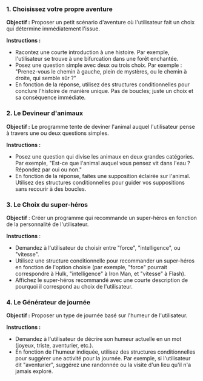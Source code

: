 ### 1. Choisissez votre propre aventure

**Objectif :** Proposer un petit scénario d'aventure où l'utilisateur fait un choix qui détermine immédiatement l'issue.

**Instructions :**
- Racontez une courte introduction à une histoire. Par exemple, l'utilisateur se trouve à une bifurcation dans une forêt enchantée.
- Posez une question simple avec deux ou trois choix. Par exemple : "Prenez-vous le chemin à gauche, plein de mystères, ou le chemin à droite, qui semble sûr ?"
- En fonction de la réponse, utilisez des structures conditionnelles pour conclure l'histoire de manière unique. Pas de boucles; juste un choix et sa conséquence immédiate.

### 2. Le Devineur d'animaux

**Objectif :** Le programme tente de deviner l'animal auquel l'utilisateur pense à travers une ou deux questions simples.

**Instructions :**
- Posez une question qui divise les animaux en deux grandes catégories. Par exemple, "Est-ce que l'animal auquel vous pensez vit dans l'eau ? Répondez par oui ou non."
- En fonction de la réponse, faites une supposition éclairée sur l'animal. Utilisez des structures conditionnelles pour guider vos suppositions sans recourir à des boucles.

### 3. Le Choix du super-héros

**Objectif** : Créer un programme qui recommande un super-héros en fonction de la personnalité de l'utilisateur.

**Instructions** :

- Demandez à l'utilisateur de choisir entre "force", "intelligence", ou "vitesse".
- Utilisez une structure conditionnelle pour recommander un super-héros en fonction de l'option choisie (par exemple, "force" pourrait correspondre à Hulk, "intelligence" à Iron Man, et "vitesse" à Flash).
- Affichez le super-héros recommandé avec une courte description de pourquoi il correspond au choix de l'utilisateur.

### 4. Le Générateur de journée

**Objectif :** Proposer un type de journée basé sur l'humeur de l'utilisateur.

**Instructions :**
- Demandez à l'utilisateur de décrire son humeur actuelle en un mot (joyeux, triste, aventurier, etc.).
- En fonction de l'humeur indiquée, utilisez des structures conditionnelles pour suggérer une activité pour la journée. Par exemple, si l'utilisateur dit "aventurier", suggérez une randonnée ou la visite d'un lieu qu'il n'a jamais exploré.

